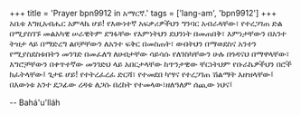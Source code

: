 +++
title = 'Prayer bpn9912 in አማርኛ.'
tags = ['lang-am', 'bpn9912']
+++
አቤቱ እግዚአብሔር አምላኬ ሆይ! የእውነተኛ አፍቃሪዎችህን ግንባር አብራላቸው፣ የተረጋገጠ ድል በሚያስገኙ መልአካዊ ሠራዊትም ደግፋቸው የእምነትህን ደህንነት በመጠበቅ፣ እምነታቸውን በአንተ ትዝታ ላይ በማድረግ ልቦቻቸውን ለአንተ ፍቅር በመስጠት፣ ውበትህን በማወደስና አንተን የሚያስደስቱበትን መንገድ በመፈለግ ለሀብታቸው ሳይሳሱ የለገስካቸውን ሁሉ በጎዳናህ በማዋላቸው፣ እግሮቻቸውን በቀጥተኛው መንገድህ ላይ አበርታላቸው ከጥንታዊው ቸርነትህም የቡራኬዎችህን በሮች ክፈትላቸው፤
	ጌታዬ ሆይ! የተትረፈረፈ ድርሻ፣ የተመደበ ካሣና የተረጋገጠ ሽልማት እዘዝላቸው፤
በእውነቱ አንተ ደጋፊው ረዳቱ ለጋሱ በረከት የተመላው፣ዘለዓለም ሰጪው ነህና፤

-- Bahá'u'lláh
